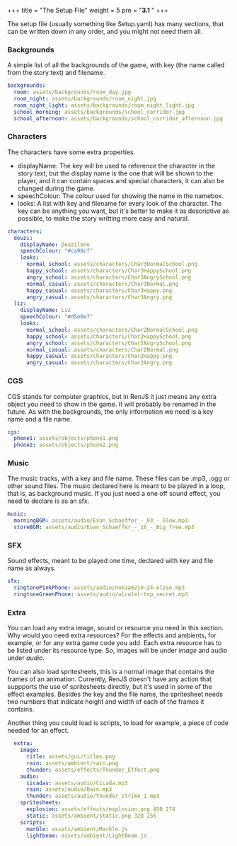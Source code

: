 +++
title = "The Setup File"
weight = 5
pre = "<b>3.1 </b>"
+++

The setup file (usually something like Setup.yaml) has many sections, that can be written down in any order, and you might not need them all.

### Backgrounds

A simple list of all the backgrounds of the game, with key (the name called from the story text) and filename.

```yaml
backgrounds:
  room: assets/backgrounds/room_day.jpg
  room_night: assets/backgrounds/room_night.jpg
  room_night_light: assets/backgrounds/room_night_light.jpg
  school_morning: assets/backgrounds/school_corridor.jpg
  school_afternoon: assets/backgrounds/school_corridor_afternoon.jpg
```

### Characters

The characters have some extra properties. 

* displayName: The key will be used to reference the character in the story text, but the display name is the one that will be shown to the player, and it can contain spaces and special characters, it can also be changed during the game. 
* speechColour: The colour used for showing the name in the namebox.
* looks: A list with key and filename for every look of the character. The key can be anything you want, but it's better to make it as descriptive as possible, to make the story writting more easy and natural.

```yaml
characters:
  deuzi:
    displayName: Deuzilene
    speechColour: "#ca90cf"
    looks:
      normal_school: assets/characters/Char3NormalSchool.png
      happy_school: assets/characters/Char3HappySchool.png
      angry_school: assets/characters/Char3AngrySchool.png
      normal_casual: assets/characters/Char3Normal.png
      happy_casual: assets/characters/Char3Happy.png
      angry_casual: assets/characters/Char3Angry.png
  liz:
    displayName: Liz
    speechColour: "#d5e6e7"
    looks:
      normal_school: assets/characters/Char2NormalSchool.png
      happy_school: assets/characters/Char2HappySchool.png
      angry_school: assets/characters/Char2AngrySchool.png
      normal_casual: assets/characters/Char2Normal.png
      happy_casual: assets/characters/Char2Happy.png
      angry_casual: assets/characters/Char2Angry.png
```

### CGS

CGS stands for computer graphics, but in RenJS it just means any extra object you need to show in the game. It will probably be renamed in the future. As with the backgrounds, the only information we need is a key name and a file name.

```yaml
cgs:
  phone1: assets/objects/phone1.png
  phone2: assets/objects/phone2.png
```

### Music

The music tracks, with a key and file name. These files can be .mp3, .ogg or other sound files. The music declared here is meant to be played in a loop, that is, as background music. If you just need a one off sound effect, you need to declare is as an sfx.

```yaml
music:
  morningBGM: assets/audio/Evan_Schaeffer_-_03_-_Glow.mp3
  storeBGM: assets/audio/Evan_Schaeffer_-_18_-_Big_Tree.mp3
```

### SFX

Sound effects, meant to be played one time, declared with key and file name as always.

```yaml
sfx:
  ringtonePinkPhone: assets/audio/nokia6210-24-elise.mp3
  ringtoneGreenPhone: assets/audio/alcatel-top_secret.mp3
```

### Extra

You can load any extra image, sound or resource you need in this section. Why would you need extra resources? For the effects and ambients, for example, or for any extra game code you add. Each extra resource has to be listed under its resource type. So, images will be under _image_ and audio under _audio_. 

You can also load spritesheets, this is a normal image that contains the frames of an animation. Currently, RenJS doesn't have any action that suppports the use of spritesheets directly, but it's used in some of the effect examples. Besides the key and the file name, the spritesheet needs two numbers that indicate height and width of each of the frames it contains.

Another thing you could load is scripts, to load for example, a piece of code needed for an effect.

```yaml
  extra:
    image:
      title: assets/gui/titles.png
      rain: assets/ambient/rain.png
      thunder: assets/effects/Thunder_Effect.png
    audio:
      cicadas: assets/audio/Cicada.mp3
      rain: assets/audio/Rain.mp3
      thunder: assets/audio/thunder_strike_1.mp3
    spritesheets:
      explosion: assets/effects/explosion.png 450 274
      static: assets/ambient/static.png 320 256
    scripts:
      marble: assets/ambient/Marble.js
      lightbeam: assets/ambient/LightBeam.js
```